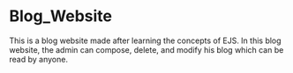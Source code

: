 # Blog_Website
This is a blog website made after learning the concepts of EJS. In this blog website, the admin can compose, delete, and modify his blog which can be read by anyone.
